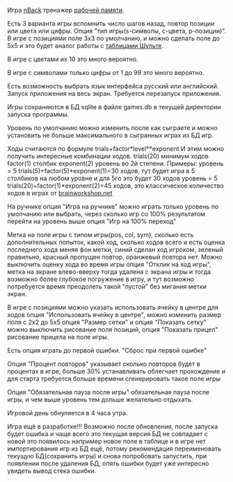 Игра [nBack](https://ru.wikipedia.org/wiki/%D0%97%D0%B0%D0%B4%D0%B0%D1%87%D0%B0_n-%D0%BD%D0%B0%D0%B7%D0%B0%D0%B4) тренажер [рабочей памяти](https://ru.wikipedia.org/wiki/%D0%A0%D0%B0%D0%B1%D0%BE%D1%87%D0%B0%D1%8F_%D0%BF%D0%B0%D0%BC%D1%8F%D1%82%D1%8C).

Есть 3 варианта игры вспомнить число шагов назад, повтор позиции или цвета или цифры. Опция "тип игры(s-символы, c-цвета, р-позиции)".
В игре с позициями поле 3х3 по умолчанию, и можно сделать поле до 5х5 и это будет аналог работы с [таблицами Шульте](https://ru.wikipedia.org/wiki/%D0%A2%D0%B0%D0%B1%D0%BB%D0%B8%D1%86%D0%B0_%D0%A8%D1%83%D0%BB%D1%8C%D1%82%D0%B5).

В игре с цветами их 10 это много вероятно.

В игре с символами только цифры от 1 до 99 это много вероятно.

Есть возможность выбрать язык интерфейса русский или английский. Запуск приложения на весь экран. Требуется перезапуск приложения.

Игры сохраняются в БД sqlite в файле games.db в текущей директории запуска программы.

Уровень по умолчанию можно изменить после как сыграете и можно установить не больше максимального в сыгранных играх из БД игр.

Ходы считаются по формуле trials+factor*level**exponent
И этим можно получить интересные комбинации ходов.
trials(20) минимум ходов
factor(1) столбик
exponent(2) уровень во 2й степени.
Примеры:
уровень = 5  trials(5)+factor(5)*exponent(1)=30 ходов, тут будет игра в 5 столбиков на любом уровне и для 5го это будет 30 ходов
уровень = 5  trials(20)+factor(1)*exponent(2)=45 ходов, это классическое количество ходов в играх от [brainworkshop.net](http://brainworkshop.net/tutorial.html)

На ручнике опция "Игра на ручнике" можно играть только уровень по умолчанию или выбрать, через сколько игр со 100% результатом перейти на уровень выше опция "Игр на 100% переход"

Метка на поле игры с типом игры(pos, col, sym), сколько есть дополнительных попыток, какой ход, сколько ходов всего и есть оценка последнего хода меняя фон метки, синий сделан ход игроком, зеленый правильно, красный пропущен повтор, оранжевый повтора нет.
Можно выключить оценку хода во время игры опция "Отклик на ход игры", метка на экране влево-вверху тогда удалена с экрана игры и тогда возможно более глубокое погружение в игру, и тут возможно потребуется время преодолеть такой "пустой" без мигания метки экран. 

В игре с позициями можно указать использовать ячейку в центре для ходов опция "Использовать ячейку в центре",
можно изменить размер поля с 2х2 до 5х5 опция "Размер сетки" и опция "Показать сетку" можно выключить рисование поля позиций, опция "Показать прицел" рисование прицела на поле игры.

Есть опция играть до первой ошибки. "Сброс при первой ошибке"

Опция "Процент повторов" указывает сколько повторов будет в процентах в игре, больше 30% устанавливать облегчает прохождение и для старта требуется больше времени сгенерировать такое поле игры

Опция "Обязательная пауза после игры" обязательная пауза после игры, и чем выше уровень тем дольше желательно отдыхать.

Игровой день обнуляется в 4 часа утра.


Игра ещё в разработке!!! Возможно после обновления, после запуска будет ошибка и чаще всего это текущая версия БД не совпадает с новой это появилось например новое поле в таблице и в игре нет импортирования игр из БД ещё, потому рекомендация переименовать текущую БД(сохранить игры) и снова попробовать запустить, при появлении после удаления БД, опять ошибки будет уже интересно увидеть вывод стека ошибки.